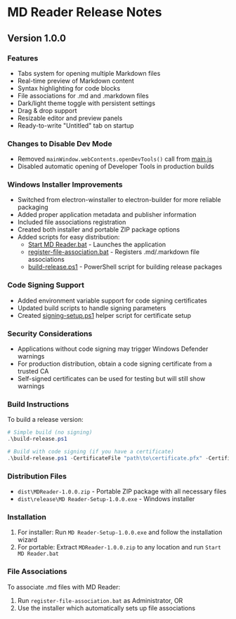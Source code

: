 # MD Reader Release Notes

## Version 1.0.0

### Features
- Tabs system for opening multiple Markdown files
- Real-time preview of Markdown content
- Syntax highlighting for code blocks
- File associations for .md and .markdown files
- Dark/light theme toggle with persistent settings
- Drag & drop support
- Resizable editor and preview panels
- Ready-to-write "Untitled" tab on startup

### Changes to Disable Dev Mode
- Removed `mainWindow.webContents.openDevTools()` call from [main.js](main.js)
- Disabled automatic opening of Developer Tools in production builds

### Windows Installer Improvements
- Switched from electron-winstaller to electron-builder for more reliable packaging
- Added proper application metadata and publisher information
- Included file associations registration
- Created both installer and portable ZIP package options
- Added scripts for easy distribution:
  - [Start MD Reader.bat](Start%20MD%20Reader.bat) - Launches the application
  - [register-file-association.bat](register-file-association.bat) - Registers .md/.markdown file associations
  - [build-release.ps1](build-release.ps1) - PowerShell script for building release packages

### Code Signing Support
- Added environment variable support for code signing certificates
- Updated build scripts to handle signing parameters
- Created [signing-setup.ps1](signing-setup.ps1) helper script for certificate setup

### Security Considerations
- Applications without code signing may trigger Windows Defender warnings
- For production distribution, obtain a code signing certificate from a trusted CA
- Self-signed certificates can be used for testing but will still show warnings

### Build Instructions
To build a release version:

```powershell
# Simple build (no signing)
.\build-release.ps1

# Build with code signing (if you have a certificate)
.\build-release.ps1 -CertificateFile "path\to\certificate.pfx" -CertificatePassword "certificate_password"
```

### Distribution Files
- `dist\MDReader-1.0.0.zip` - Portable ZIP package with all necessary files
- `dist\release\MD Reader-Setup-1.0.0.exe` - Windows installer

### Installation
1. For installer: Run `MD Reader-Setup-1.0.0.exe` and follow the installation wizard
2. For portable: Extract `MDReader-1.0.0.zip` to any location and run `Start MD Reader.bat`

### File Associations
To associate .md files with MD Reader:
1. Run `register-file-association.bat` as Administrator, OR
2. Use the installer which automatically sets up file associations